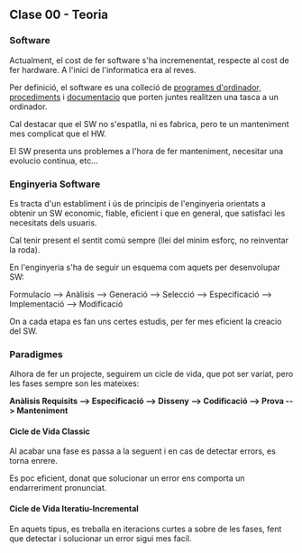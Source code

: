 ## Clase 00 - Teoria

### Software

Actualment, el cost de fer software s'ha incremenentat, respecte al cost de fer hardware. A l'inici de l'informatica era al reves.

Per definició, el software es una colleció de <u>programes d'ordinador,</u> <u>procediments</u> i <u>documentacio</u> que porten juntes realitzen una tasca a un ordinador.

Cal destacar que el SW no s'espatlla, ni es fabrica, pero te un manteniment mes complicat que el HW.

El SW presenta uns problemes a l'hora de fer manteniment, necesitar una evolucio continua, etc...

### Enginyeria Software

Es tracta d'un establiment i ús de principis de l'enginyeria orientats a obtenir un SW economic, fiable, eficient i que en general, que satisfaci les necesitats dels usuaris.

Cal tenir present el sentit comú sempre (llei del minim esforç, no reinventar la roda).

En l'enginyeria s'ha de seguir un esquema com aquets per desenvolupar SW:

Formulacio --> Anàlisis --> Generació --> Selecció --> Especificació --> Implementació --> Modificació

On a cada etapa es fan uns certes estudis, per fer mes eficient la creacio del SW.

### Paradigmes

Alhora de fer un projecte, seguirem un cicle de vida, que pot ser variat, pero les fases sempre son les mateixes:

**Anàlisis Requisits --> Especificació --> Disseny --> Codificació --> Prova --> Manteniment**

#### Cicle de Vida Classic

Al acabar una fase es passa a la seguent i en cas de detectar errors, es torna enrere.

Es poc eficient, donat que solucionar un error ens comporta un endarreriment pronunciat.

#### Cicle de Vida Iteratiu-Incremental

En aquets tipus, es treballa en iteracions curtes a sobre de les fases, fent que detectar i solucionar un error sigui mes facil.